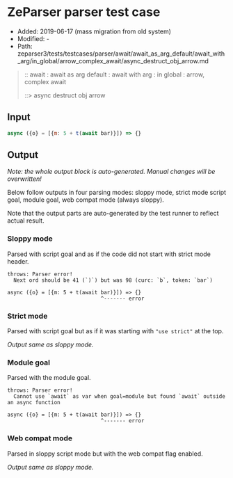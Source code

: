 # ZeParser parser test case

- Added: 2019-06-17 (mass migration from old system)
- Modified: -
- Path: zeparser3/tests/testcases/parser/await/await_as_arg_default/await_with_arg/in_global/arrow_complex_await/async_destruct_obj_arrow.md

> :: await : await as arg default : await with arg : in global : arrow, complex await
>
> ::> async destruct obj arrow

## Input

`````js
async ({o} = [{m: 5 + t(await bar)}]) => {}
`````

## Output

_Note: the whole output block is auto-generated. Manual changes will be overwritten!_

Below follow outputs in four parsing modes: sloppy mode, strict mode script goal, module goal, web compat mode (always sloppy).

Note that the output parts are auto-generated by the test runner to reflect actual result.

### Sloppy mode

Parsed with script goal and as if the code did not start with strict mode header.

`````
throws: Parser error!
  Next ord should be 41 (`)`) but was 98 (curc: `b`, token: `bar`)

async ({o} = [{m: 5 + t(await bar)}]) => {}
                              ^------- error
`````

### Strict mode

Parsed with script goal but as if it was starting with `"use strict"` at the top.

_Output same as sloppy mode._

### Module goal

Parsed with the module goal.

`````
throws: Parser error!
  Cannot use `await` as var when goal=module but found `await` outside an async function

async ({o} = [{m: 5 + t(await bar)}]) => {}
                              ^------- error
`````


### Web compat mode

Parsed in sloppy script mode but with the web compat flag enabled.

_Output same as sloppy mode._
